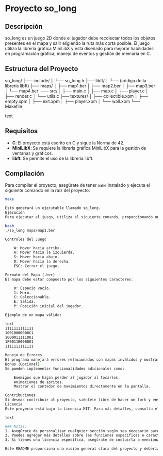 # Proyecto so_long

## Descripción
so_long es un juego 2D donde el jugador debe recolectar todos los objetos presentes en el mapa y salir eligiendo la ruta más corta posible. El juego utiliza la librería gráfica MiniLibX y está diseñado para mejorar habilidades en programación gráfica, manejo de eventos y gestión de memoria en C.

## Estructura del Proyecto

so_long/
├── include/
│ └── so_long.h
├── libft/
│ └── (código de la librería libft)
├── maps/
│ ├── map1.ber
│ ├── map2.ber
│ ├── map3.ber
│ └── map4.ber
├── src/
│ ├── main.c
│ ├── map.c
│ ├── player.c
│ ├── render.c
│ └── utils.c
├── textures/
│ ├── collectible.xpm
│ ├── empty.xpm
│ ├── exit.xpm
│ ├── player.xpm
│ └── wall.xpm
└── Makefile

text

## Requisitos
- **C**: El proyecto está escrito en C y sigue la Norma de 42.
- **MiniLibX**: Se requiere la librería gráfica MiniLibX para la gestión de ventanas y gráficos.
- **libft**: Se permite el uso de la librería libft.

## Compilación
Para compilar el proyecto, asegúrate de tener `make` instalado y ejecuta el siguiente comando en la raíz del proyecto:

```bash
make

Esto generará un ejecutable llamado so_long.
Ejecución
Para ejecutar el juego, utiliza el siguiente comando, proporcionando un archivo de mapa .ber como argumento:

bash
./so_long maps/map1.ber

Controles del Juego

    W: Mover hacia arriba.
    A: Mover hacia la izquierda.
    S: Mover hacia abajo.
    D: Mover hacia la derecha.
    ESC: Cerrar el juego.

Formato del Mapa (.ber)
El mapa debe estar compuesto por los siguientes caracteres:

    0: Espacio vacío.
    1: Muro.
    C: Coleccionable.
    E: Salida.
    P: Posición inicial del jugador.

Ejemplo de un mapa válido:

text
1111111111111
10010000000C1
1000011111001
1P0011E000001
1111111111111

Manejo de Errores
El programa manejará errores relacionados con mapas inválidos y mostrará mensajes apropiados en caso de fallos.
Bonus (Opcional)
Se pueden implementar funcionalidades adicionales como:

    Enemigos que hagan perder al jugador al tocarlos.
    Animaciones de sprites.
    Mostrar el contador de movimientos directamente en la pantalla.

Contribuciones
Si deseas contribuir al proyecto, siéntete libre de hacer un fork y enviar pull requests con mejoras o correcciones.
Licencia
Este proyecto está bajo la Licencia MIT. Para más detalles, consulta el archivo LICENSE.

text

### Notas:
1. Asegúrate de personalizar cualquier sección según sea necesario para reflejar con precisión tu proyecto y su estado actual.
2. Puedes agregar más detalles sobre las funciones específicas o características que hayas implementado en tu juego.
3. Si tienes una licencia específica, asegúrate de incluirla o mencionarla en el README.

Este README proporciona una visión general clara del proyecto y debería ayudar a otros a entender cómo usarlo y contribuir a él.
